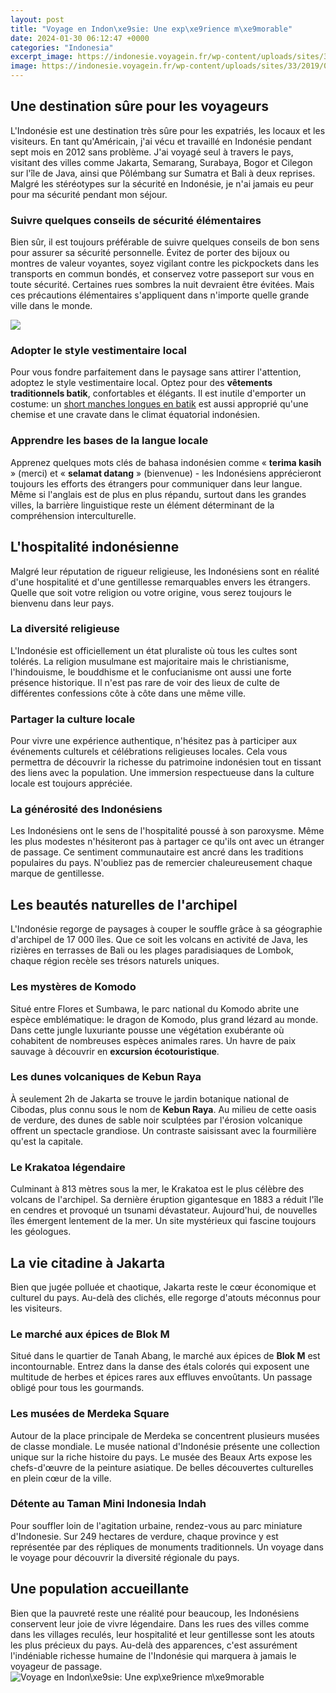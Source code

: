 ```yaml
---
layout: post
title: "Voyage en Indon\xe9sie: Une exp\xe9rience m\xe9morable"
date: 2024-01-30 06:12:47 +0000
categories: "Indonesia"
excerpt_image: https://indonesie.voyagein.fr/wp-content/uploads/sites/33/2019/06/danse-balinaise-durant-notre-voyage-sur-mesure-en-Indonésie.jpg
image: https://indonesie.voyagein.fr/wp-content/uploads/sites/33/2019/06/danse-balinaise-durant-notre-voyage-sur-mesure-en-Indonésie.jpg
---
```


## Une destination sûre pour les voyageurs 
L'Indonésie est une destination très sûre pour les expatriés, les locaux et les visiteurs. En tant qu'Américain, j'ai vécu et travaillé en Indonésie pendant sept mois en 2012 sans problème. J'ai voyagé seul à travers le pays, visitant des villes comme Jakarta, Semarang, Surabaya, Bogor et Cilegon sur l'île de Java, ainsi que Pôlémbang sur Sumatra et Bali à deux reprises. Malgré les stéréotypes sur la sécurité en Indonésie, je n'ai jamais eu peur pour ma sécurité pendant mon séjour. 
### Suivre quelques conseils de sécurité élémentaires
Bien sûr, il est toujours préférable de suivre quelques conseils de bon sens pour assurer sa sécurité personnelle. Évitez de porter des bijoux ou montres de valeur voyantes, soyez vigilant contre les pickpockets dans les transports en commun bondés, et conservez votre passeport sur vous en toute sécurité. Certaines rues sombres la nuit devraient être évitées. Mais ces précautions élémentaires s'appliquent dans n'importe quelle grande ville dans le monde. 

![](https://photo.comptoir.fr/asset/guide/ou-partir-en-indonesie/1174/361707-1260x630-rizieres-bali-indonesie.jpg)
### Adopter le style vestimentaire local
Pour vous fondre parfaitement dans le paysage sans attirer l'attention, adoptez le style vestimentaire local. Optez pour des **vêtements traditionnels batik**, confortables et élégants. Il est inutile d'emporter un costume: un [short manches longues en batik](https://thetopnews.github.io/how-to-stream-netflix-on-playstation-4/) est aussi approprié qu'une chemise et une cravate dans le climat équatorial indonésien. 
### Apprendre les bases de la langue locale
Apprenez quelques mots clés de bahasa indonésien comme « **terima kasih** » (merci) et « **selamat datang** » (bienvenue) - les Indonésiens apprécieront toujours les efforts des étrangers pour communiquer dans leur langue. Même si l'anglais est de plus en plus répandu, surtout dans les grandes villes, la barrière linguistique reste un élément déterminant de la compréhension interculturelle.
## L'hospitalité indonésienne
Malgré leur réputation de rigueur religieuse, les Indonésiens sont en réalité d'une hospitalité et d'une gentillesse remarquables envers les étrangers. Quelle que soit votre religion ou votre origine, vous serez toujours le bienvenu dans leur pays. 
### La diversité religieuse
L'Indonésie est officiellement un état pluraliste où tous les cultes sont tolérés. La religion musulmane est majoritaire mais le christianisme, l'hindouisme, le bouddhisme et le confucianisme ont aussi une forte présence historique. Il n'est pas rare de voir des lieux de culte de différentes confessions côte à côte dans une même ville. 
### Partager la culture locale 
Pour vivre une expérience authentique, n'hésitez pas à participer aux événements culturels et célébrations religieuses locales. Cela vous permettra de découvrir la richesse du patrimoine indonésien tout en tissant des liens avec la population. Une immersion respectueuse dans la culture locale est toujours appréciée.
### La générosité des Indonésiens 
Les Indonésiens ont le sens de l'hospitalité poussé à son paroxysme. Même les plus modestes n'hésiteront pas à partager ce qu'ils ont avec un étranger de passage. Ce sentiment communautaire est ancré dans les traditions populaires du pays. N'oubliez pas de remercier chaleureusement chaque marque de gentillesse. 
## Les beautés naturelles de l'archipel 
L'Indonésie regorge de paysages à couper le souffle grâce à sa géographie d'archipel de 17 000 îles. Que ce soit les volcans en activité de Java, les rizières en terrasses de Bali ou les plages paradisiaques de Lombok, chaque région recèle ses trésors naturels uniques.
### Les mystères de Komodo 
Situé entre Flores et Sumbawa, le parc national du Komodo abrite une espèce emblématique: le dragon de Komodo, plus grand lézard au monde. Dans cette jungle luxuriante pousse une végétation exubérante où cohabitent de nombreuses espèces animales rares. Un havre de paix sauvage à découvrir en **excursion écotouristique**.
### Les dunes volcaniques de Kebun Raya 
À seulement 2h de Jakarta se trouve le jardin botanique national de Cibodas, plus connu sous le nom de **Kebun Raya**. Au milieu de cette oasis de verdure, des dunes de sable noir sculptées par l'érosion volcanique offrent un spectacle grandiose. Un contraste saisissant avec la fourmilière qu'est la capitale.
### Le Krakatoa légendaire
Culminant à 813 mètres sous la mer, le Krakatoa est le plus célèbre des volcans de l'archipel. Sa dernière éruption gigantesque en 1883 a réduit l'île en cendres et provoqué un tsunami dévastateur. Aujourd'hui, de nouvelles îles émergent lentement de la mer. Un site mystérieux qui fascine toujours les géologues.
## La vie citadine à Jakarta
Bien que jugée polluée et chaotique, Jakarta reste le cœur économique et culturel du pays. Au-delà des clichés, elle regorge d'atouts méconnus pour les visiteurs.
### Le marché aux épices de Blok M
Situé dans le quartier de Tanah Abang, le marché aux épices de **Blok M** est incontournable. Entrez dans la danse des étals colorés qui exposent une multitude de herbes et épices rares aux effluves envoûtants. Un passage obligé pour tous les gourmands. 
### Les musées de Merdeka Square
Autour de la place principale de Merdeka se concentrent plusieurs musées de classe mondiale. Le musée national d'Indonésie présente une collection unique sur la riche histoire du pays. Le musée des Beaux Arts expose les chefs-d'œuvre de la peinture asiatique. De belles découvertes culturelles en plein cœur de la ville.
### Détente au Taman Mini Indonesia Indah 
Pour souffler loin de l'agitation urbaine, rendez-vous au parc miniature d'Indonesie. Sur 249 hectares de verdure, chaque province y est représentée par des répliques de monuments traditionnels. Un voyage dans le voyage pour découvrir la diversité régionale du pays.
## Une population accueillante 
Bien que la pauvreté reste une réalité pour beaucoup, les Indonésiens conservent leur joie de vivre légendaire. Dans les rues des villes comme dans les villages reculés, leur hospitalité et leur gentillesse sont les atouts les plus précieux du pays. Au-delà des apparences, c'est assurément l'indéniable richesse humaine de l'Indonésie qui marquera à jamais le voyageur de passage.
![Voyage en Indon\xe9sie: Une exp\xe9rience m\xe9morable](https://indonesie.voyagein.fr/wp-content/uploads/sites/33/2019/06/danse-balinaise-durant-notre-voyage-sur-mesure-en-Indonésie.jpg)